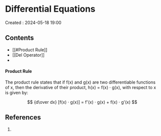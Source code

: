 # Differential Equations
Created : 2024-05-18 19:00


## Contents
- [[#Product Rule]]
- [[Del Operator]]
- 

#### Product Rule
The product rule states that if f(x) and g(x) are two differentiable functions of x, then the derivative of their product, h(x) = f(x) · g(x), with respect to x is given by:

$$
{d\over dx} [f(x) · g(x)] = f'(x) · g(x) + f(x) · g'(x)
$$





## References
1. 
